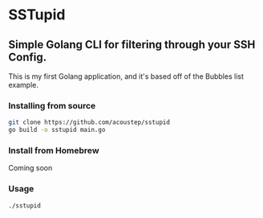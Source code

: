 # SSTupid

## Simple Golang CLI for filtering through your SSH Config.

This is my first Golang application, and it's based off of the Bubbles list example.

### Installing from source

```bash
git clone https://github.com/acoustep/sstupid
go build -o sstupid main.go
```

### Install from Homebrew

Coming soon

### Usage

```bash
./sstupid
```
